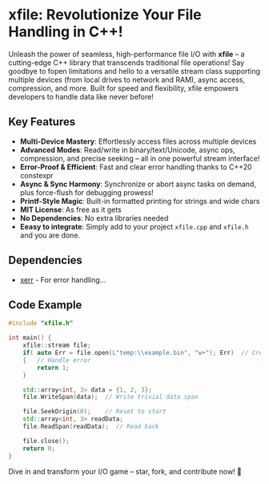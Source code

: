 ﻿# xfile: Revolutionize Your File Handling in C++!

Unleash the power of seamless, high-performance file I/O with **xfile** – a cutting-edge C++ library 
that transcends traditional file operations! Say goodbye to fopen limitations and hello to a versatile 
stream class supporting multiple devices (from local drives to network and RAM), async access, compression, 
and more. Built for speed and flexibility, xfile empowers developers to handle data like never before!

## Key Features
- **Multi-Device Mastery**: Effortlessly access files across multiple devices
- **Advanced Modes**: Read/write in binary/text/Unicode, async ops, compression, and precise seeking – all in one powerful stream interface!
- **Error-Proof & Efficient**: Fast and clear error handling thanks to C++20 constexpr
- **Async & Sync Harmony**: Synchronize or abort async tasks on demand, plus force-flush for debugging prowess!
- **Printf-Style Magic**: Built-in formatted printing for strings and wide chars
- **MIT License**: As free as it gets
- **No Dependencies**: No extra libraries needed
- **Eeasy to integrate**: Simply add to your project ```xfile.cpp``` and ```xfile.h``` and you are done.

## Dependencies

- [xerr](https://github.com/LIONant-depot/xerr.git) - For error handling...

## Code Example
```cpp
#include "xfile.h"

int main() {
    xfile::stream file;
    if( auto Err = file.open(L"temp:\\example.bin", "w+"); Err)  // Create and write binary file
    {   // Handle error 
        return 1; 
    }

    std::array<int, 3> data = {1, 2, 3};
    file.WriteSpan(data);  // Write trivial data span

    file.SeekOrigin(0);    // Reset to start
    std::array<int, 3> readData;
    file.ReadSpan(readData);  // Read back

    file.close();
    return 0;
}
```

Dive in and transform your I/O game – star, fork, and contribute now! 🚀